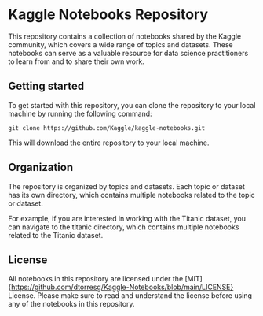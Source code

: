 # Kaggle Notebooks Repository

This repository contains a collection of notebooks shared by the Kaggle community, which covers a wide range of topics and datasets. These notebooks can serve as a valuable resource for data science practitioners to learn from and to share their own work.

## Getting started

To get started with this repository, you can clone the repository to your local machine by running the following command:

`git clone https://github.com/Kaggle/kaggle-notebooks.git`

This will download the entire repository to your local machine.

## Organization

The repository is organized by topics and datasets. Each topic or dataset has its own directory, which contains multiple notebooks related to the topic or dataset.

For example, if you are interested in working with the Titanic dataset, you can navigate to the titanic directory, which contains multiple notebooks related to the Titanic dataset.

## License

All notebooks in this repository are licensed under the [MIT]{https://github.com/dtorresg/Kaggle-Notebooks/blob/main/LICENSE} License. Please make sure to read and understand the license before using any of the notebooks in this repository.